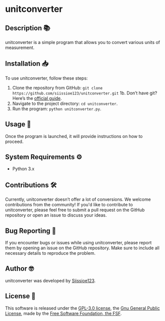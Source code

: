 # unitconverter

## Description 📚
unitconverter is a simple program that allows you to convert various units of measurement.

## Installation 📥
To use unitconverter, follow these steps:
1. Clone the repository from GitHub: `git clone https://github.com/siissioe123/unitconverter.git`
1b. Don’t have git? Here’s the [official guide](https://git-scm.com/book/en/v2/Getting-Started-Installing-Git).
2. Navigate to the project directory: `cd unitconverter`.
3. Run the program: `python unitconverter.py`.

## Usage 🚀
Once the program is launched, it will provide instructions on how to proceed.

## System Requirements ⚙️
- Python 3.x

## Contributions 🛠️
Currently, unitconverter doesn’t offer a lot of conversions. We welcome contributions from the community! If you'd like to contribute to unitconverter, please feel free to submit a pull request on the GitHub repository or open an issue to discuss your ideas.

## Bug Reporting 🐞
If you encounter bugs or issues while using unitconverter, please report them by opening an issue on the GitHub repository. Make sure to include all necessary details to reproduce the problem.

## Author 🤓
unitconverter was developed by [Siissioe123](https://github.com/siissioe123).

## License 📜
This software is released under the [GPL-3.0 license](LICENSE), the [Gnu General Public License](https://www.gnu.org/licenses/gpl-3.0.html), made by the [Free Software Foundation, the FSF](https://www.fsf.org).
